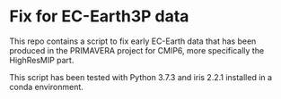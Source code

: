 # Fix for EC-Earth3P data

This repo contains a script to fix early EC-Earth data that has been
produced in the PRIMAVERA project for CMIP6, more specifically the
HighResMIP part.

This script has been tested with Python 3.7.3 and iris 2.2.1 installed
in a conda environment.
